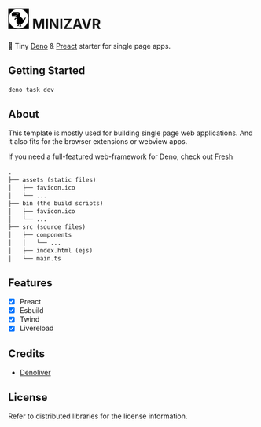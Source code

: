 # <img src="assets/logo.png" alt="logo" width="42"/> MINIZAVR

🦕 Tiny [Deno](https://deno.land) & [Preact](https://preact.com) starter for single page apps.

## Getting Started

```bash
deno task dev
```

## About

This template is mostly used for building single page web applications. And it also fits for the browser extensions or webview apps.

If you need a full-featured web-framework for Deno, check out [Fresh](https://fresh.deno.dev)

```text
.
├── assets (static files)
│   ├── favicon.ico
│   └── ...
├── bin (the build scripts)
│   ├── favicon.ico
│   └── ...
├── src (source files)
│   ├── components
│   │   └── ...
│   ├── index.html (ejs)
│   └── main.ts

```

## Features

- [x] Preact
- [x] Esbuild
- [x] Twind
- [x] Livereload

## Credits

- [Denoliver](https://deno.land/x/denoliver@2.3.1)

## License

Refer to distributed libraries for the license information.

